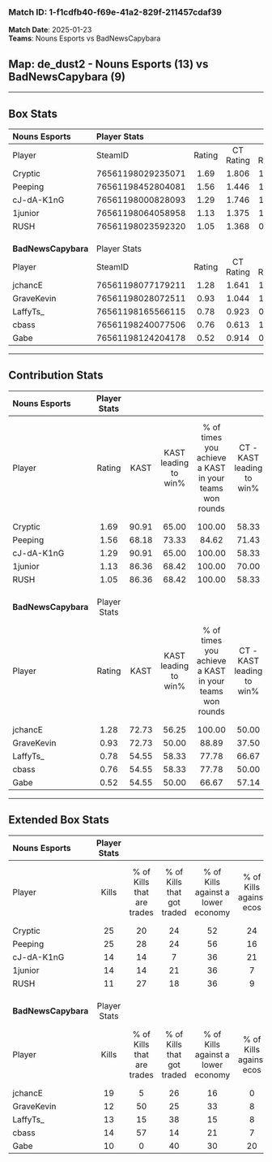 ### Match ID: 1-f1cdfb40-f69e-41a2-829f-211457cdaf39  
**Match Date**: 2025-01-23  
**Teams**: Nouns Esports vs BadNewsCapybara  

## **Map**: de_dust2 - Nouns Esports (13) vs BadNewsCapybara (9)  
---  

## Box Stats  

| **Nouns Esports**   | Player Stats      |        |           |          |       |       |       |         |        |      |     |
| :- | :- | :-: | :-: | :-: | :-: | :-: | :-: | :-: | :-: | :-: | :-: |
| Player              | SteamID           | Rating | CT Rating | T Rating | KAST  |  ADR  | Kills | Assists | Deaths | K/D  | HS% |
| Cryptic             | 76561198029235071 |  1.69  |   1.806   |  1.600   | 90.91 | 103.9 |  25   |    2    |   15   | 1.67 | 48  |
| Peeping             | 76561198452804081 |  1.56  |   1.446   |  1.891   | 68.18 | 117.8 |  25   |    2    |   15   | 1.67 | 72  |
| cJ-dA-K1nG          | 76561198000828093 |  1.29  |   1.746   |  1.003   | 90.91 | 83.3  |  14   |    8    |   12   | 1.17 | 64  |
| 1junior             | 76561198064058958 |  1.13  |   1.375   |  1.161   | 86.36 | 72.0  |  14   |    5    |   15   | 0.93 | 21  |
| RUSH                | 76561198023592320 |  1.05  |   1.368   |  0.884   | 86.36 | 50.5  |  11   |    7    |   11   | 1.00 | 36  |
|                     |                   |        |           |          |       |       |       |         |        |      |     |
|                     |                   |        |           |          |       |       |       |         |        |      |     |
|                     |                   |        |           |          |       |       |       |         |        |      |     |
| **BadNewsCapybara** | Player Stats      |        |           |          |       |       |       |         |        |      |     |
| Player              | SteamID           | Rating | CT Rating | T Rating | KAST  |  ADR  | Kills | Assists | Deaths | K/D  | HS% |
| jchancE             | 76561198077179211 |  1.28  |   1.641   |  1.168   | 72.73 | 100.0 |  19   |    3    |   16   | 1.19 | 47  |
| GraveKevin          | 76561198028072511 |  0.93  |   1.044   |  1.019   | 72.73 | 76.3  |  12   |    8    |   17   | 0.71 | 66  |
| LaffyTs_            | 76561198165566115 |  0.78  |   0.923   |  0.660   | 54.55 | 64.9  |  13   |    3    |   17   | 0.76 | 53  |
| cbass               | 76561198240077506 |  0.76  |   0.613   |  1.008   | 54.55 | 63.1  |  14   |    1    |   19   | 0.74 | 78  |
| Gabe                | 76561198124204178 |  0.52  |   0.914   |  0.507   | 54.55 | 43.8  |  10   |    3    |   20   | 0.50 | 30  |
---  

## Contribution Stats  

| **Nouns Esports**   | Player Stats |       |                      |                                                        |                           |                                                             |                          |                                                            |
| :- | :-: | :-: | :-: | :-: | :-: | :-: | :-: | :-: |
| Player              |    Rating    | KAST  | KAST leading to win% | % of times you achieve a KAST in your teams won rounds | CT - KAST leading to win% | CT - % of times you achieve a KAST in your teams won rounds | T - KAST leading to win% | T - % of times you achieve a KAST in your teams won rounds |
| Cryptic             |     1.69     | 90.91 |        65.00         |                         100.00                         |           58.33           |                           100.00                            |          75.00           |                           100.00                           |
| Peeping             |     1.56     | 68.18 |        73.33         |                         84.62                          |           71.43           |                            71.43                            |          75.00           |                           100.00                           |
| cJ-dA-K1nG          |     1.29     | 90.91 |        65.00         |                         100.00                         |           58.33           |                           100.00                            |          75.00           |                           100.00                           |
| 1junior             |     1.13     | 86.36 |        68.42         |                         100.00                         |           70.00           |                           100.00                            |          66.67           |                           100.00                           |
| RUSH                |     1.05     | 86.36 |        68.42         |                         100.00                         |           58.33           |                           100.00                            |          85.71           |                           100.00                           |
|                     |              |       |                      |                                                        |                           |                                                             |                          |                                                            |
|                     |              |       |                      |                                                        |                           |                                                             |                          |                                                            |
|                     |              |       |                      |                                                        |                           |                                                             |                          |                                                            |
| **BadNewsCapybara** | Player Stats |       |                      |                                                        |                           |                                                             |                          |                                                            |
| Player              |    Rating    | KAST  | KAST leading to win% | % of times you achieve a KAST in your teams won rounds | CT - KAST leading to win% | CT - % of times you achieve a KAST in your teams won rounds | T - KAST leading to win% | T - % of times you achieve a KAST in your teams won rounds |
| jchancE             |     1.28     | 72.73 |        56.25         |                         100.00                         |           50.00           |                           100.00                            |          62.50           |                           100.00                           |
| GraveKevin          |     0.93     | 72.73 |        50.00         |                         88.89                          |           37.50           |                            75.00                            |          62.50           |                           100.00                           |
| LaffyTs_            |     0.78     | 54.55 |        58.33         |                         77.78                          |           66.67           |                           100.00                            |          50.00           |                           60.00                            |
| cbass               |     0.76     | 54.55 |        58.33         |                         77.78                          |           50.00           |                            50.00                            |          62.50           |                           100.00                           |
| Gabe                |     0.52     | 54.55 |        50.00         |                         66.67                          |           57.14           |                           100.00                            |          40.00           |                           40.00                            |
---  

## Extended Box Stats  

| **Nouns Esports**   | Player Stats |                            |                            |                                    |                         |                              |                                 |        |                             |                                     |                          |                               |                            |
| :- | :-: | :-: | :-: | :-: | :-: | :-: | :-: | :-: | :-: | :-: | :-: | :-: | :-: |
| Player              |    Kills     | % of Kills that are trades | % of Kills that got traded | % of Kills against a lower economy | % of Kills against ecos | % of Kills that are flawless | % of Kills that are close duels | Deaths | % of Deaths that get traded | % of Deaths against a lower economy | % of Deaths against ecos | % of Deaths that are flawless | % of Deaths that are close |
| Cryptic             |      25      |             20             |             24             |                 52                 |           24            |              56              |               12                |   15   |              7              |                 33                  |            0             |              67               |             7              |
| Peeping             |      25      |             28             |             24             |                 56                 |           16            |              76              |                0                |   15   |             20              |                 33                  |            7             |              73               |             7              |
| cJ-dA-K1nG          |      14      |             14             |             7              |                 36                 |           21            |              57              |                7                |   12   |             42              |                 50                  |            8             |              42               |             17             |
| 1junior             |      14      |             14             |             21             |                 36                 |            7            |              86              |               14                |   15   |             40              |                 40                  |            7             |              87               |             7              |
| RUSH                |      11      |             27             |             18             |                 36                 |            9            |              82              |                0                |   11   |             36              |                 27                  |            0             |              36               |             0              |
|                     |              |                            |                            |                                    |                         |                              |                                 |        |                             |                                     |                          |                               |                            |
|                     |              |                            |                            |                                    |                         |                              |                                 |        |                             |                                     |                          |                               |                            |
|                     |              |                            |                            |                                    |                         |                              |                                 |        |                             |                                     |                          |                               |                            |
| **BadNewsCapybara** | Player Stats |                            |                            |                                    |                         |                              |                                 |        |                             |                                     |                          |                               |                            |
| Player              |    Kills     | % of Kills that are trades | % of Kills that got traded | % of Kills against a lower economy | % of Kills against ecos | % of Kills that are flawless | % of Kills that are close duels | Deaths | % of Deaths that get traded | % of Deaths against a lower economy | % of Deaths against ecos | % of Deaths that are flawless | % of Deaths that are close |
| jchancE             |      19      |             5              |             26             |                 16                 |            0            |              68              |                5                |   16   |             25              |                 19                  |            0             |              69               |             6              |
| GraveKevin          |      12      |             50             |             25             |                 33                 |            8            |              58              |                8                |   17   |             24              |                 18                  |            0             |              53               |             12             |
| LaffyTs_            |      13      |             15             |             38             |                 15                 |            8            |              62              |                8                |   17   |              0              |                 18                  |            0             |              76               |             6              |
| cbass               |      14      |             57             |             14             |                 21                 |            7            |              64              |               14                |   19   |             16              |                 16                  |            5             |              74               |             11             |
| Gabe                |      10      |             0              |             40             |                 30                 |           20            |              60              |                0                |   20   |             35              |                 15                  |            0             |              75               |             0              |

